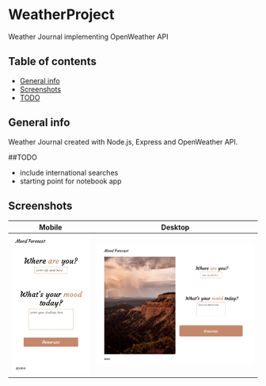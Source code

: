 # WeatherProject
 Weather Journal implementing OpenWeather API

## Table of contents
* [General info](#general-info)
* [Screenshots](#screenshots)
* [TODO](#to-do)

## General info
Weather Journal created with Node.js, Express and OpenWeather API.

##TODO
- include international searches
- starting point for notebook app

## Screenshots
Mobile             |  Desktop
:-------------------------:|:-------------------------:
![Mobile](./screenshots/screen2.png)  |  ![Desktop](./screenshots/screen1.png)

